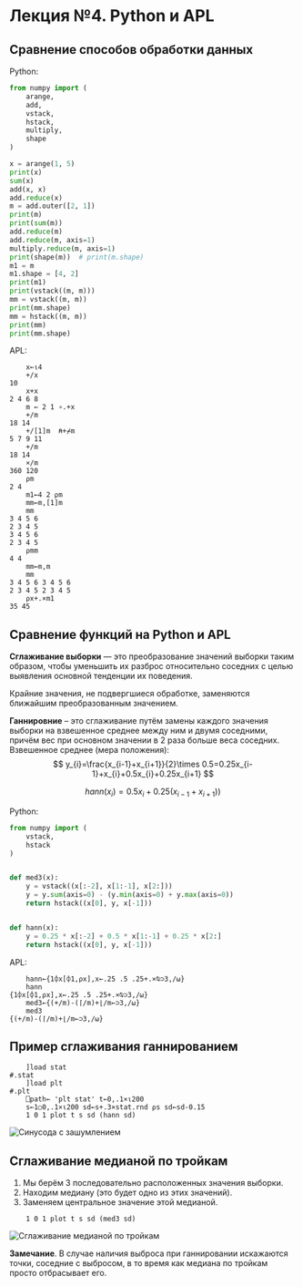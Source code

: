 # Лекция №4. Python и APL

## Сравнение способов обработки данных

Python:

```python
from numpy import (
    arange,
    add,
    vstack,
    hstack,
    multiply,
    shape
)

x = arange(1, 5)
print(x)
sum(x)
add(x, x)
add.reduce(x)
m = add.outer([2, 1])
print(m)
print(sum(m))
add.reduce(m)
add.reduce(m, axis=1)
multiply.reduce(m, axis=1)
print(shape(m))  # print(m.shape)
m1 = m
m1.shape = [4, 2]
print(m1)
print(vstack((m, m)))
mm = vstack((m, m))
print(mm.shape)
mm = hstack((m, m))
print(mm)
print(mm.shape)
```

APL:

```apl
    x←⍳4
    +/x
10
    x+x
2 4 6 8   
    m ← 2 1 ∘.+x
    +/m
18 14
    +/[1]m  ⍝+⌿m
5 7 9 11
    +/m
18 14
    ×/m
360 120
    ⍴m
2 4
    m1←4 2 ⍴m
    mm←m,[1]m
    mm
3 4 5 6
2 3 4 5
3 4 5 6
2 3 4 5
    ⍴mm
4 4
    mm←m,m
    mm
3 4 5 6 3 4 5 6
2 3 4 5 2 3 4 5
    ⍴x+.×m1
35 45
```

## Сравнение функций на Python и APL

**Сглаживание выборки** — это преобразование значений выборки таким образом, чтобы уменьшить их разброс относительно
соседних с целью выявления основной тенденции их поведения.

Крайние значения, не подвергшиеся обработке, заменяются ближайшим преобразованным значением.

**Ганнировние** – это сглаживание путём замены каждого значения выборки на взвешенное среднее между ним и двумя
соседними, причём вес при основном значении в 2 раза больше веса соседних. Взвешенное среднее (мера положения):
$$
y_{i}=\frac{x_{i-1}+x_{i+1}}{2}\times 0.5=0.25x_{i-1}+x_{i}+0.5x_{i}+0.25x_{i+1}
$$

$$
hann(x_{i})=0.5x_{i}+0.25(x_{i-1}+x_{i+1}))
$$

Python:

```python
from numpy import (
    vstack,
    hstack
)


def med3(x):
    y = vstack((x[:-2], x[1:-1], x[2:]))
    y = y.sum(axis=0) - (y.min(axis=0) + y.max(axis=0))
    return hstack((x[0], y, x[-1]))


def hann(x):
    y = 0.25 * x[:-2] + 0.5 * x[1:-1] + 0.25 * x[2:]
    return hstack((x[0], y, x[-1]))
```

APL:
```apl
    hann←{1⌽x[⌽1,⍴x],x←.25 .5 .25+.×⍉⊃3,/⍵}
    hann
{1⌽x[⌽1,⍴x],x←.25 .5 .25+.×⍉⊃3,/⍵}
    med3←{(+/m)-(⌈/m)+⌊/m←⊃3,/⍵}
    med3
{(+/m)-(⌈/m)+⌊/m←⊃3,/⍵}
```

## Пример сглаживания ганнированием

```apl
    ]load stat
#.stat
    ]load plt
#.plt
    ⎕path← 'plt stat' t←0,.1×⍳200
    s←1○0,.1×⍳200 sd←s+.3×stat.rnd ⍴s sd←sd-0.15
    1 0 1 plot t s sd (hann sd)
```

![Синусода с зашумлением](/Users/roman/PycharmProjects/machine_learning/lections/images/lection4/1.png)

## Сглаживание медианой по тройкам

1. Мы берём 3 последовательно расположенных значения выборки.
2. Находим медиану (это будет одно из этих значений).
3. Заменяем центральное значение этой медианой.

```apl
    1 0 1 plot t s sd (med3 sd)
```

![Сглаживание медианой по тройкам](/Users/roman/PycharmProjects/machine_learning/lections/images/lection4/2.png)

**Замечание**. В случае наличия выброса при ганнировании искажаются точки, соседние с выбросом, в то время как медиана
по тройкам просто отбрасывает его.
